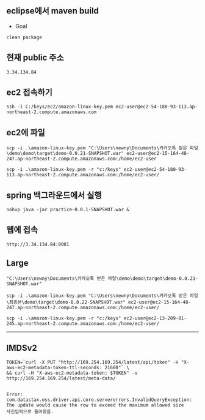 
## eclipse에서 maven build
- Goal
```
clean package
```

## 현재 public 주소

```
3.34.134.84
```

## ec2 접속하기

```
ssh -i C:/keys/ec2/amazon-linux-key.pem ec2-user@ec2-54-180-93-113.ap-northeast-2.compute.amazonaws.com
```

## ec2에 파일 

```
scp -i .\amazon-linux-key.pem "C:\Users\newny\Documents\카카오톡 받은 파일\demo\demo\target\demo-0.0.21-SNAPSHOT.war" ec2-user@ec2-15-164-48-247.ap-northeast-2.compute.amazonaws.com:/home/ec2-user
```

```
scp -i .\amazon-linux-key.pem -r "c:/keys" ec2-user@ec2-54-180-93-113.ap-northeast-2.compute.amazonaws.com:/home/ec2-user/
```

## spring 백그라운드에서 실행

```
nohup java -jar practice-0.0.1-SNAPSHOT.war &
```


## 웹에 접속

```
http://3.34.134.84:8081
```




## Large

```
"C:\Users\newny\Documents\카카오톡 받은 파일\demo\demo\target\demo-0.0.21-SNAPSHOT.war"
```

```
scp -i .\amazon-linux-key.pem "C:\Users\newny\Documents\카카오톡 받은 파일\최종본\demo\target\demo-0.0.22-SNAPSHOT.war" ec2-user@ec2-15-164-48-247.ap-northeast-2.compute.amazonaws.com:/home/ec2-user/
```

```
scp -i .\amazon-linux-key.pem -r "c:/keys" ec2-user@ec2-13-209-81-245.ap-northeast-2.compute.amazonaws.com:/home/ec2-user/
```


---

## IMDSv2

```
TOKEN=`curl -X PUT "http://169.254.169.254/latest/api/token" -H "X-aws-ec2-metadata-token-ttl-seconds: 21600"` \
&& curl -H "X-aws-ec2-metadata-token: $TOKEN" -v http://169.254.169.254/latest/meta-data/
```


```

Error: com.datastax.oss.driver.api.core.servererrors.InvalidQueryException: The update would cause the row to exceed the maximum allowed size
사진입력으로 들어왔음.
```